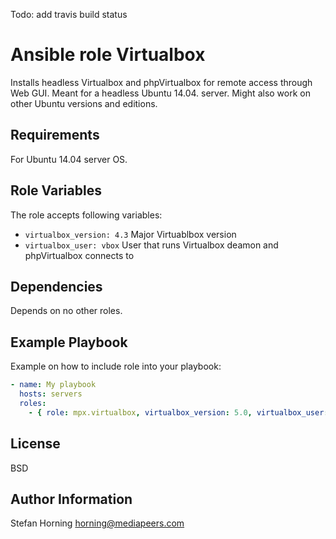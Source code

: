 Todo: add travis build status

# Ansible role Virtualbox
Installs headless Virtualbox and phpVirtualbox for remote access through Web GUI. Meant for a headless Ubuntu 14.04. server.
Might also work on other Ubuntu versions and editions.

## Requirements
For Ubuntu 14.04 server OS.

## Role Variables
The role accepts following variables:
* `virtualbox_version: 4.3`  Major Virtuablbox version
* `virtualbox_user: vbox` User that runs Virtualbox deamon and phpVirtualbox connects to

## Dependencies
Depends on no other roles.

## Example Playbook
Example on how to include role into your playbook:
```yaml
- name: My playbook
  hosts: servers
  roles:
    - { role: mpx.virtualbox, virtualbox_version: 5.0, virtualbox_user: vbox }
```

## License
BSD

## Author Information
Stefan Horning <horning@mediapeers.com>
